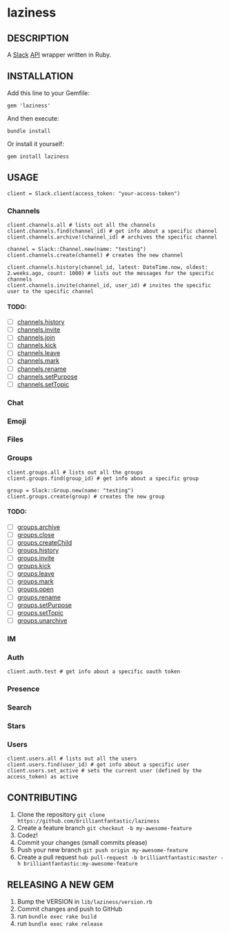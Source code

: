laziness
========

## DESCRIPTION

A [Slack](http://slack.com) [API](http://api.slack.com) wrapper written in Ruby.

## INSTALLATION

Add this line to your Gemfile:

```
gem 'laziness'
```

And then execute:

```
bundle install
```

Or install it yourself:

```
gem install laziness
```

## USAGE

```
client = Slack.client(access_token: "your-access-token")
```

### Channels

```
client.channels.all # lists out all the channels
client.channels.find(channel_id) # get info about a specific channel
client.channels.archive!(channel_id) # archives the specific channel

channel = Slack::Channel.new(name: "testing")
client.channels.create(channel) # creates the new channel

client.channels.history(channel_id, latest: DateTime.now, oldest: 2.weeks.ago, count: 1000) # lists out the messages for the specific channels
client.channels.invite(channel_id, user_id) # invites the specific user to the specific channel
```

#### TODO:

- [ ] [channels.history](https://api.slack.com/methods/channels.history)
- [ ] [channels.invite](https://api.slack.com/methods/channels.invite)
- [ ] [channels.join](https://api.slack.com/methods/channels.join)
- [ ] [channels.kick](https://api.slack.com/methods/channels.kick)
- [ ] [channels.leave](https://api.slack.com/methods/channels.leave)
- [ ] [channels.mark](https://api.slack.com/methods/channels.mark)
- [ ] [channels.rename](https://api.slack.com/methods/channels.rename)
- [ ] [channels.setPurpose](https://api.slack.com/methods/channels.setPurpose)
- [ ] [channels.setTopic](https://api.slack.com/methods/channels.setTopic)

### Chat

### Emoji

### Files

### Groups

```
client.groups.all # lists out all the groups
client.groups.find(group_id) # get info about a specific group

group = Slack::Group.new(name: "testing")
client.groups.create(group) # creates the new group
```

#### TODO:

- [ ] [groups.archive](https://api.slack.com/methods/groups.archive)
- [ ] [groups.close](https://api.slack.com/methods/groups.close)
- [ ] [groups.createChild](https://api.slack.com/methods/groups.createChild)
- [ ] [groups.history](https://api.slack.com/methods/groups.history)
- [ ] [groups.invite](https://api.slack.com/methods/groups.invite)
- [ ] [groups.kick](https://api.slack.com/methods/groups.kick)
- [ ] [groups.leave](https://api.slack.com/methods/groups.leave)
- [ ] [groups.mark](https://api.slack.com/methods/groups.mark)
- [ ] [groups.open](https://api.slack.com/methods/groups.open)
- [ ] [groups.rename](https://api.slack.com/methods/groups.rename)
- [ ] [groups.setPurpose](https://api.slack.com/methods/groups.setPurpose)
- [ ] [groups.setTopic](https://api.slack.com/methods/groups.setTopic)
- [ ] [groups.unarchive](https://api.slack.com/methods/groups.unarchive)

### IM

### Auth

```
client.auth.test # get info about a specific oauth token
```

### Presence

### Search

### Stars

### Users

```
client.users.all # lists out all the users
client.users.find(user_id) # get info about a specific user
client.users.set_active # sets the current user (defined by the access_token) as active
```

## CONTRIBUTING

1. Clone the repository `git clone https://github.com/brilliantfantastic/laziness`
1. Create a feature branch `git checkout -b my-awesome-feature`
1. Codez!
1. Commit your changes (small commits please)
1. Push your new branch `git push origin my-awesome-feature`
1. Create a pull request `hub pull-request -b brilliantfantastic:master -h brilliantfantastic:my-awesome-feature`

## RELEASING A NEW GEM

1. Bump the VERSION in `lib/laziness/version.rb`
1. Commit changes and push to GitHub
1. run `bundle exec rake build`
1. run `bundle exec rake release`
